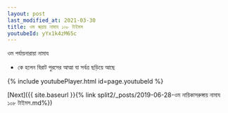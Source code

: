 ```yaml
---
layout: post
last_modified_at: 2021-03-30
title: ওম ৰুদ্রায় নামায ১০৮ টাইমস
youtubeId: yYx1k4zM65c
---
```

 
 
 ওম পর্যায়নারায়া নামায  
 
 -  কে হলেন বিরাট পুরসের আত্মা যা সর্বত্র ছড়িয়ে আছে 
 
  
 
  
 
 
 
 
 
 


{% include youtubePlayer.html id=page.youtubeId %}
 
[Next]({{ site.baseurl }}{% link  split2/_posts/2019-06-28-ওম নায়িকাসরুঙ্গায় নামায ১০৮ টাইমস.md%})
 
